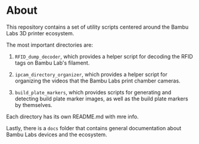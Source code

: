 # About

This repository contains a set of utility scripts centered around the Bambu Labs 3D printer ecosystem.

The most important directories are:

1. `RFID_dump_decoder`, which provides a helper script for decoding the RFID tags on Bambu Lab's filament.

2. `ipcam_directory_organizer`, which provides a helper script for organizing the videos that the Bambu Labs print chamber cameras.

3. `build_plate_markers`, which provides scripts for generating and detecting build plate marker images, as well as the build plate markers by themselves.

Each directory has its own README.md with mre info.

Lastly, there is a `docs` folder that contains general documentation about Bambu Labs devices and the ecosystem.
